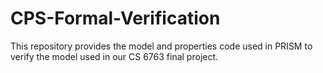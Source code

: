 # CPS-Formal-Verification

This repository provides the model and properties code used in PRISM to verify the model used in our CS 6763 final project.
